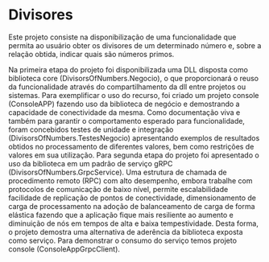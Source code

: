 # Divisores

Este projeto consiste na disponibilização de uma funcionalidade que permita ao usuário obter os divisores de um determinado número e, sobre a relação obtida, indicar quais são números primos.

Na primeira etapa do projeto foi disponibilizada uma DLL disposta como biblioteca core (DivisorsOfNumbers.Negocio), o que proporcionará o reuso da funcionalidade através do compartilhamento da dll entre projetos ou sistemas. Para exemplificar o uso do recurso, foi criado um projeto console (ConsoleAPP) fazendo uso da biblioteca de negócio e demostrando a capacidade de conectividade da mesma. Como documentação viva e também para garantir o comportamento esperado para funcionalidade, foram concebidos testes de unidade e integração (DivisorsOfNumbers.TestesNegocio) apresentando exemplos de resultados obtidos no processamento de diferentes valores, bem como restrições de valores em sua utilização. Para segunda etapa do projeto foi apresentado o uso da biblioteca em um padrão de serviço gRPC (DivisorsOfNumbers.GrpcService). Uma estrutura de chamada de procedimento remoto (RPC) com alto desempenho, embora trabalhe com protocolos de comunicação de baixo nível, permite escalabilidade facilidade de replicação de pontos de conectividade, dimensionamento de carga de processamento na adoção de balanceamento de carga de forma elástica fazendo que a aplicação fique mais resiliente ao aumento e diminuição de nós em tempos de alta e baixa tempestividade. Desta forma, o projeto demostra uma alternativa de aderência da biblioteca exposta como serviço. Para demonstrar o consumo do serviço temos projeto console (ConsoleAppGrpcClient).


